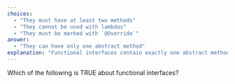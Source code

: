 ```yaml
---
choices:
  - "They must have at least two methods"
  - "They cannot be used with lambdas"
  - "They must be marked with `@Override`"
answer:
  - "They can have only one abstract method"
explanation: "Functional interfaces contain exactly one abstract method and can be used in lambda expressions."
---
```


Which of the following is TRUE about functional interfaces?
